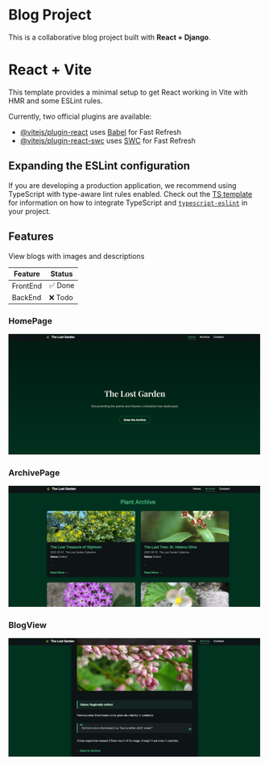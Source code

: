 # Blog Project

This is a collaborative blog project built with **React + Django**.


# React + Vite

This template provides a minimal setup to get React working in Vite with HMR and some ESLint rules.

Currently, two official plugins are available:

- [@vitejs/plugin-react](https://github.com/vitejs/vite-plugin-react/blob/main/packages/plugin-react) uses [Babel](https://babeljs.io/) for Fast Refresh
- [@vitejs/plugin-react-swc](https://github.com/vitejs/vite-plugin-react/blob/main/packages/plugin-react-swc) uses [SWC](https://swc.rs/) for Fast Refresh

## Expanding the ESLint configuration

If you are developing a production application, we recommend using TypeScript with type-aware lint rules enabled. Check out the [TS template](https://github.com/vitejs/vite/tree/main/packages/create-vite/template-react-ts) for information on how to integrate TypeScript and [`typescript-eslint`](https://typescript-eslint.io) in your project.

## Features

View blogs with images and descriptions

| Feature         | Status  |
|-----------------|---------|
| FrontEnd    | ✅ Done |
| BackEnd  | ❌ Todo  |

### HomePage
<img src="public/images/HomePage.png" alt="Homepage Screenshot" width="500"/>

### ArchivePage
<img src="public/images/ArchivePage.png" alt="Homepage Screenshot" width="500"/>

### BlogView
<img src="public/images/SingleBlog.png" alt="Homepage Screenshot" width="500"/>